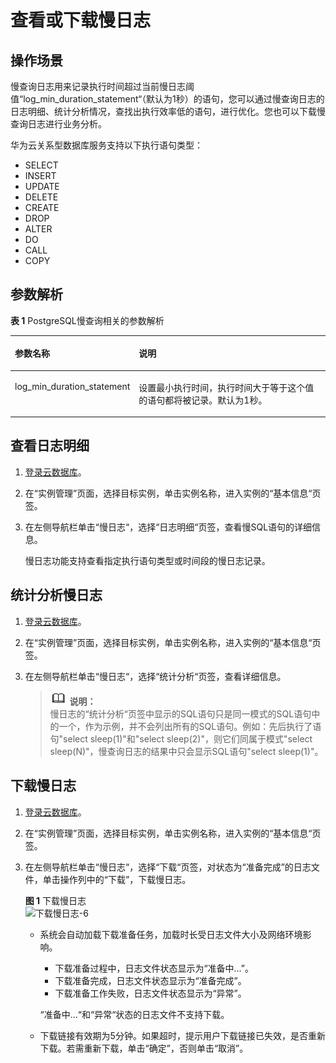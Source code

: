# 查看或下载慢日志<a name="slow_query_log-pg"></a>

## 操作场景<a name="section61232893165332"></a>

慢查询日志用来记录执行时间超过当前慢日志阈值“log\_min\_duration\_statement“（默认为1秒）的语句，您可以通过慢查询日志的日志明细、统计分析情况，查找出执行效率低的语句，进行优化。您也可以下载慢查询日志进行业务分析。

华为云关系型数据库服务支持以下执行语句类型：

-   SELECT
-   INSERT
-   UPDATE
-   DELETE
-   CREATE
-   DROP
-   ALTER
-   DO
-   CALL
-   COPY

## 参数解析<a name="section121471583582"></a>

**表 1**  PostgreSQL慢查询相关的参数解析

<a name="table1455312241604"></a>
<table><thead align="left"><tr id="row1755318241201"><th class="cellrowborder" valign="top" width="30%" id="mcps1.2.3.1.1"><p id="p455311242020"><a name="p455311242020"></a><a name="p455311242020"></a>参数名称</p>
</th>
<th class="cellrowborder" valign="top" width="70%" id="mcps1.2.3.1.2"><p id="p15534249012"><a name="p15534249012"></a><a name="p15534249012"></a>说明</p>
</th>
</tr>
</thead>
<tbody><tr id="row145532241400"><td class="cellrowborder" valign="top" width="30%" headers="mcps1.2.3.1.1 "><p id="p26741582414"><a name="p26741582414"></a><a name="p26741582414"></a>log_min_duration_statement</p>
</td>
<td class="cellrowborder" valign="top" width="70%" headers="mcps1.2.3.1.2 "><p id="p13674185817412"><a name="p13674185817412"></a><a name="p13674185817412"></a>设置最小执行时间，执行时间大于等于这个值的语句都将被记录。默认为1秒。</p>
</td>
</tr>
</tbody>
</table>

## 查看日志明细<a name="section467223910567"></a>

1.  [登录云数据库](https://support.huaweicloud.com/qs-rds/rds_login.html)。
2.  在“实例管理”页面，选择目标实例，单击实例名称，进入实例的“基本信息“页签。
3.  在左侧导航栏单击“慢日志“，选择“日志明细“页签，查看慢SQL语句的详细信息。

    慢日志功能支持查看指定执行语句类型或时间段的慢日志记录。


## 统计分析慢日志<a name="section12190525710"></a>

1.  [登录云数据库](https://support.huaweicloud.com/qs-rds/rds_login.html)。
2.  在“实例管理”页面，选择目标实例，单击实例名称，进入实例的“基本信息“页签。
3.  在左侧导航栏单击“慢日志“，选择“统计分析“页签，查看详细信息。

    >![](public_sys-resources/icon-note.gif) **说明：**   
    >慢日志的“统计分析“页签中显示的SQL语句只是同一模式的SQL语句中的一个，作为示例，并不会列出所有的SQL语句。例如：先后执行了语句"select sleep\(1\)"和"select sleep\(2\)"，则它们同属于模式"select sleep\(N\)"，慢查询日志的结果中只会显示SQL语句"select sleep\(1\)"。  


## 下载慢日志<a name="section759312713359"></a>

1.  [登录云数据库](https://support.huaweicloud.com/qs-rds/rds_login.html)。
2.  在“实例管理”页面，选择目标实例，单击实例名称，进入实例的“基本信息“页签。
3.  在左侧导航栏单击“慢日志“，选择“下载“页签，对状态为“准备完成”的日志文件，单击操作列中的“下载”，下载慢日志。

    **图 1**  下载慢日志<a name="fig711785217548"></a>  
    ![](figures/下载慢日志-6.png "下载慢日志-6")

    -   系统会自动加载下载准备任务，加载时长受日志文件大小及网络环境影响。

        -   下载准备过程中，日志文件状态显示为“准备中...”。
        -   下载准备完成，日志文件状态显示为“准备完成”。
        -   下载准备工作失败，日志文件状态显示为“异常”。

        “准备中...“和“异常“状态的日志文件不支持下载。

    -   下载链接有效期为5分钟。如果超时，提示用户下载链接已失效，是否重新下载。若需重新下载，单击“确定”，否则单击“取消”。


